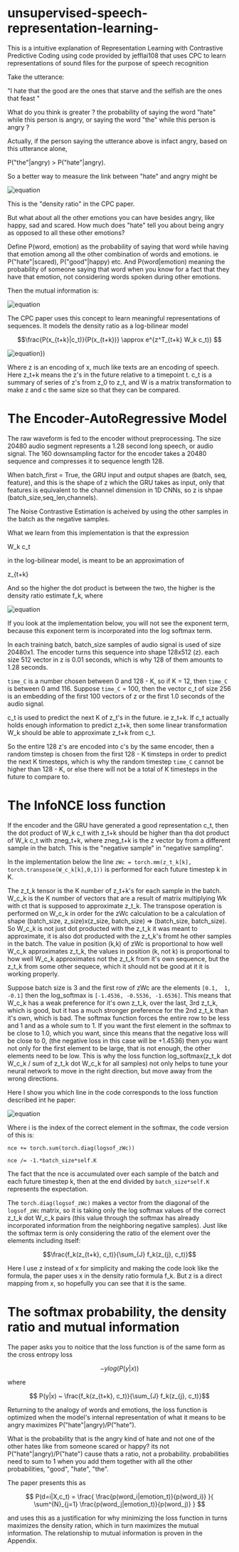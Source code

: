 # unsupervised-speech-representation-learning-
This is a intuitive explanation of Representation Learning with Contrastive Predictive Coding  using code provided by jefflai108 that uses CPC to learn representations of sound files for the purpose of speech recognition

Take the utterance:

"I hate that the good are the ones that starve and the selfish are the ones that feast "

What do you think is greater ? the probability of saying the word "hate" while this person is angry, or saying the word "the" while this person is angry ?

Actually, if the person saying the utterance above is infact angry, based on this utterance alone, 

P("the"|angry) > P("hate"|angry).

So a better way to measure the link between "hate" and angry might be

![equation](https://latex.codecogs.com/gif.latex?\frac{P("hate"|angry)}{P("hate")})

This is the "density ratio" in the CPC paper. 

But what about all the other emotions you can have besides angry, like happy, sad and scared. How much does "hate" tell you about being angry as opposed to all these other emotions?

Define P(word, emotion) as the probability of saying that word while having that emotion among all the other combination of words and emotions. ie P("hate"|scared), P("good"|happy) etc. And P(word|emotion) meaning the probability of someone saying that word when you know for a fact that they have that emotion, not considering words spoken during other emotions.

Then the mutual information is:

![equation](https://latex.codecogs.com/gif.latex?MI(word,&space;emotion)&space;=&space;\sum_{words,emotions}P(word,emotion)log(\frac{P(word|emotion)}{P(word)}))

The CPC paper uses this concept to learn meaningful representations of sequences. It models the density ratio as a log-bilinear model

$$\frac{P(x_{t+k}|c_t)}{P(x_{t+k})} \approx e^{z^T_{t+k} W_k c_t)} $$

![equation](https://latex.codecogs.com/gif.latex?\frac{P(x_{t&plus;k}|c_t)}{P(x_{t&plus;k})}&space;\approx&space;e^{z^T_{t&plus;k}&space;W_k&space;c_t)})

Where z is an encoding of x, much like texts are an encoding of speech. Here z_t+k means the z's in the future relative to a timepoint t. c_t is a summary of series of z's from z_0 to z_t, and W is a matrix transformation to make z and c the same size so that they can be compared. 

# The Encoder-AutoRegressive Model

The raw waveform is fed to the encoder without preprocessing. The size 20480 audio segment represents a 1.28 second long speech, or audio signal. The 160 downsampling factor for the encoder takes a 20480 sequence and compresses it to sequence length 128. 

When batch_first = True, the GRU input and output shapes are (batch, seq, feature), and this is the shape of z which the GRU takes as input, only that features is equivalent to the channel dimension in 1D CNNs, so z is shpae (batch_size,seq_len,channels). 

The Noise Contrastive Estimation is acheived by using the other samples in the batch as the negative samples. 

What we learn from this implementation is that the expression 

W_k c_t

in the log-bilinear model, is meant to be an approximation of 

z_{t+k}

And so the higher the dot product is between the two, the higher is the density ratio estimate f_k, where

![equation](https://latex.codecogs.com/gif.latex?f_k(x_{t&plus;k},&space;c_t)&space;=&space;exp(z^T_{t&plus;k}&space;W_k&space;c_t))

If you look at the implementation below, you will not see the exponent term, because this exponent term is incorporated into the log softmax term. 

In each training batch, batch_size samples of audio signal is used of size 20480x1. The encoder turns this sequence into shape 128x512 (z). each size 512 vector in z is 0.01 seconds, which is why 128 of them amounts to 1.28 seconds. 

`time_C` is a number chosen between 0 and 128 - K, so if K = 12, then `time_C` is between 0 amd 116. Suppose `time_C` = 100, then the vector c_t of size 256 is an embedding of the first 100 vectors of z or the first 1.0 seconds of the audio signal. 

c_t is used to predict the next K of z_t's in the future. ie z_t+k. If c_t actually holds enough information to predict z_t+k, then some linear transformation W_k should be able to approximate z_t+k from c_t. 

So the entire 128 z's are encoded into c's by the same encoder, then a random timstep is chosen from the first 128 - K timsteps in order to predict the next K timesteps, which is why the random timestep `time_C` cannot be higher than 128 - K, or else there will not be a total of K timesteps in the future to compare to. 

# The InfoNCE loss function

If the encoder and the GRU have generated a good representation c_t, then the dot product of W_k c_t with z_t+k should be higher than tha dot product of W_k c_t with zneg_t+k, where zneg_t+k is the z vector by from a different sample in the batch. This is the "negative sample" in "negative sampling". 

In the implementation below the line `zWc = torch.mm(z_t_k[k], torch.transpose(W_c_k[k],0,1))` is performed for each future timestep k in K. 

The z_t_k tensor is the K number of z_t+k's for each sample in the batch.
W_c_k is the K number of vectors that are a result of matrix multiplying Wk with ct that is supposed to approximate z_t_k. The transpose operation is performed on W_c_k in order for the zWc calculation to be a calculation of shape (batch_size, z_size)x(z_size, batch_size) => (batch_size, batch_size). So W_c_k is not just dot producted with the z_t_k it was meant to approximate, it is also dot producted with the z_t_k's fromt he other samples in the batch. The value in position (k,k) of zWc is proportional to how well W_c_k approximates z_t_k, the values in position (k, not k) is proportional to how well W_c_k approximates not the z_t_k from it's own sequence, but the z_t_k from some other sequece, which it should not be good at it it is working properly. 

Suppose batch size is 3 and the first row of zWc are the elements `[0.1,  1,  -0.1]` then the log_softmax is `[-1.4536, -0.5536, -1.6536]`. This means that W_c_k has a weak preference for it's own z_t_k, over the last, 3rd  z_t_k, which is good, but it has a much stronger preference for the 2nd z_t_k than it's own, which is bad. The softmax function forces the entire row to be less and 1 and as a whole sum to 1. If you want the first element in the softmax to be close to 1.0, which you want, since this means that the negative loss will be close to 0, (the negative loss in this case will be +1.4536) then you want not only for the first element to be large, that is not enough, the other elements need to be low. This is why the loss function log_softmax(z_t_k dot W_c_k / sum of z_t_k dot W_c_k for all samples) not only helps to tune your neural network to move in the right direction, but move away from the wrong directions.

Here I show you which line in the code corresponds to the loss function described int he paper:

![equation](https://latex.codecogs.com/gif.latex?InfoNCELoss(z_{t&space;=&space;t'&space;\rightarrow&space;t'&plus;k},&space;c_t)&space;=&space;-&space;E&space;\left[&space;\log(&space;\frac{f_k(z_{t&plus;k},&space;c_t)}{\sum_{J}&space;f_k(z_{j},&space;c_t)}&space;)&space;\right]\\)

Where i is the index of the correct element in the softmax, the code version of this is:

`nce += torch.sum(torch.diag(logsof_zWc))`

`nce /= -1.*batch_size*self.K` 

The fact that the nce is accumulated over each sample of the batch and each future timestep k, then at the end divided by `batch_size*self.K` represents the expectation. 

The `torch.diag(logsof_zWc)` makes a vector from the diagonal of the `logsof_zWc` matrix, so it is taking only the log softmax values of the correct z_t_k dot W_c_k pairs (this value through the softmax has already incorporated information from the neighboring negative samples). Just like the softmax term is only considering the ratio of the element over the elements including itself:

$$\frac{f_k(z_{t+k}, c_t)}{\sum_{J} f_k(z_{j}, c_t)}$$ 

Here I use z instead of x for simplicity and making the code look like the formula, the paper uses x in the density ratio formula f_k. But z is a direct mapping from x, so hopefully you can see that it is the same. 

# The softmax probability, the density ratio and mutual information
The paper asks you to noitice that the loss function is of the same form as the cross entropy loss 

$$-ylog(P(y|x))$$

where

$$ P(y|x) ~ \frac{f_k(z_{t+k}, c_t)}{\sum_{J} f_k(z_{j}, c_t)}$$  

Returning to the analogy of words and emotions, the loss function is optimized when the model's internal representation of what it means to be angry maximizes P("hate"|angry)/P("hate").

What is the probability that is the angry kind of hate and not one of the other hates like from someone scared or happy? its not P("hate"|angry)/P("hate") cause thats a ratio, not a probability. probabilities need to sum to 1 when you add them together with all the other probabilities, "good", "hate", "the".

The paper presents this as 

$$ P(d=i|X,c_t) = \frac{ \frac{p(word_i|emotion_t)}{p(word_i)} }{ \sum^{N}_{j=1} \frac{p(word_j|emotion_t)}{p(word_j)} } $$

and uses this as a justification for why minimizing the loss function in turns maximizes the density ration, which in turn maximizes the mutual information. The relationship to mutual information is proven in the Appendix. 
